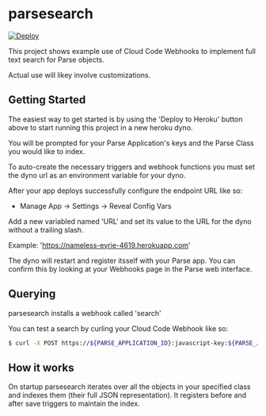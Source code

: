 parsesearch
===========

[![Deploy](https://www.herokucdn.com/deploy/button.png)](https://heroku.com/deploy)

This project shows example use of Cloud Code Webhooks to implement full text search for Parse objects.

Actual use will likey involve customizations.

Getting Started
---------------

The easiest way to get started is by using the 'Deploy to Heroku' button above to start running this project in a new heroku dyno.

You will be prompted for your Parse Application's keys and the Parse Class you would like to index.

To auto-create the necessary triggers and webhook functions you must set the dyno url as an environment variable for your dyno.

After your app deploys successfully configure the endpoint URL like so:

* Manage App -> Settings -> Reveal Config Vars

Add a new variabled named 'URL' and set its value to the URL for the dyno without a trailing slash.

Example: 'https://nameless-eyrie-4619.herokuapp.com'

The dyno will restart and register itsself with your Parse app. You can confirm this by looking at your Webhooks page in the Parse web interface.

Querying
--------
parsesearch installs a webhook called 'search'

You can test a search by curling your Cloud Code Webhook like so:

```sh
$ curl -X POST https://${PARSE_APPLICATION_ID}:javascript-key:${PARSE_JAVASCRIPT_KEY}@api.parse.com/1/functions/search -d '{"q":"hello"}' 
```

How it works
------------
On startup parsesearch iterates over all the objects in your specified class and indexes them (their full JSON representation). It registers before and after save triggers to maintain the index.


